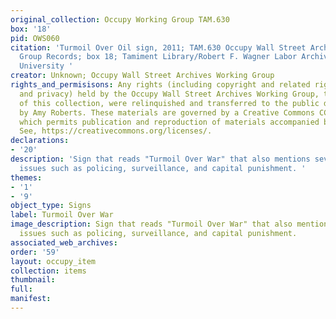 ```yaml
---
original_collection: Occupy Working Group TAM.630
box: '18'
pid: OWS060
citation: 'Turmoil Over Oil sign, 2011; TAM.630 Occupy Wall Street Archives Working
  Group Records; box 18; Tamiment Library/Robert F. Wagner Labor Archives, New York
  University '
creator: Unknown; Occupy Wall Street Archives Working Group
rights_and_permisisons: Any rights (including copyright and related rights to publicity
  and privacy) held by the Occupy Wall Street Archives Working Group, the creator
  of this collection, were relinquished and transferred to the public domain in 2013
  by Amy Roberts. These materials are governed by a Creative Commons CC0 license,
  which permits publication and reproduction of materials accompanied by full attribution.
  See, https://creativecommons.org/licenses/.
declarations:
- '20'
description: 'Sign that reads "Turmoil Over War" that also mentions several other
  issues such as policing, surveillance, and capital punishment. '
themes:
- '1'
- '9'
object_type: Signs
label: Turmoil Over War
image_description: Sign that reads "Turmoil Over War" that also mentions several other
  issues such as policing, surveillance, and capital punishment.
associated_web_archives:
order: '59'
layout: occupy_item
collection: items
thumbnail:
full:
manifest:
---
```

